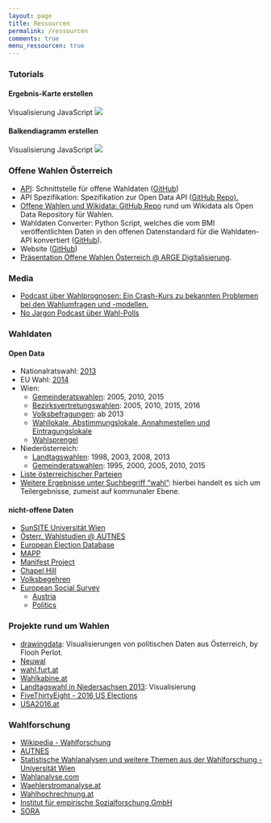 ```yaml
---
layout: page
title: Ressourcen
permalink: /ressourcen
comments: true
menu_ressourcen: true
---
```


<div id="tutorials" class="col-sm-12">
<h3><i class="fa fa-area-chart " aria-hidden="true"></i> Tutorials</h3>

<div class="tutorial col-xs-12 col-sm-6">
<h4>Ergebnis-Karte erstellen</h4>
<span class="tutorial-type">Visualisierung</span> <span class="tutorial-type">JavaScript</span>
<a href="/tutorials/karte/" title=""><img class="rounded-img" src="{{ site.staticurl }}pages/tutorial-karte/karte_2.jpg"></a>
</div>

<div class="tutorial col-xs-12 col-sm-6">
<h4>Balkendiagramm erstellen</h4>
<span class="tutorial-type">Visualisierung</span> <span class="tutorial-type">JavaScript</span>
<a href="/tutorials/balkendiagramm/" title=""><img class="rounded-img" src="{{ site.staticurl }}pages/tutorial-balkendiagramm/balken_3.jpg"></a>
</div>

</div>

<h3><i class="fa fa-info" aria-hidden="true"></i> Offene Wahlen Österreich</h3>
<ul>
  <li><a href="https://offenewahlen-api.herokuapp.com/" title="Offene Wahlen Österreich API">API</a>: Schnittstelle für offene Wahldaten (<a href="https://github.com/OKFNat/offenewahlen-api" title="GitHub">GitHub</a>)</li>
  <li>API Spezifikation: Spezifikation zur Open Data API (<a href="https://github.com/OKFNat/offenewahlen-api-specification" title="API Specification">GitHub Repo).</li>
  <li>Offene Wahlen und Wikidata: <a href="https://github.com/OKFNat/offenewahlen-wikidata" title="Offene Wahlen AT und Wikidata">GitHub Repo</a> rund um Wikidata als Open Data Repository für Wahlen.</li>
  <li>Wahldaten Converter: Python Script, welches die vom BMI veröffentlichten Daten in den offenen Datenstandard für die Wahldaten-API konvertiert (<a href="https://github.com/OKFNat/offenewahlen-gov2openconverter" title="GitHub">GitHub</a>).</li>
  <li>Website (<a href="https://github.com/OKFNat/offenewahlen-website" title="GitHub">GitHub</a>)</li>
  <li><a href="http://www.slideshare.net/cheeseman1983/offene-wahlen-sterreich-arge-digitalisierung" title="Präsentation Offene Wahlen @ ARGE Digitalisierung">Präsentation Offene Wahlen Österreich @ ARGE Digitalisierung</a>.</li>
</ul>

<h3 id="media"><i class="fa fa-newspaper-o" aria-hidden="true"></i> Media</h3>
<ul>
  <li><a href="http://lineardigressions.com/episodes/2016/8/20/election-forecasting">Podcast über Wahlprognosen: Ein Crash-Kurs zu bekannten Problemen bei den Wahlumfragen und -modellen.</a></li>
  <li><a href="http://www.scholarsstrategynetwork.org/podcast/polls-polls-polls">No Jargon Podcast über Wahl-Polls</a></li>
</ul>

<h3><i class="fa fa-database" aria-hidden="true"></i> Wahldaten</h3>

<h4 id="open-data">Open Data</h4>
<ul>
  <li>Nationalratswahl: <a href="https://www.data.gv.at/katalog/dataset/09716341-2bea-4298-9525-e936d8247d19">2013</a></li>
  <li>EU Wahl: <a href="https://www.data.gv.at/katalog/dataset/2b10a91b-51d5-4e34-b992-8fd3a3121f0d">2014</a></li>
  <li>Wien:
    <ul>
      <li><a href="https://www.data.gv.at/katalog/dataset/fff27cd6-426c-479f-ae66-077ae6f1437d">Gemeinderatswahlen</a>: 2005, 2010, 2015</li>
      <li><a href="https://www.data.gv.at/katalog/dataset/6eeef1f9-43a9-4fd4-bcb6-ac42981d9e74">Bezirksvertretungswahlen</a>: 2005, 2010, 2015, 2016</li>
      <li><a href="https://www.data.gv.at/katalog/dataset/eebe346b-9705-439e-8f97-aede161a5142">Volksbefragungen</a>: ab 2013</li>
      <li><a href="https://www.data.gv.at/katalog/dataset/2e860c8c-677a-47bf-81b8-b0100763a886">Wahllokale, Abstimmungslokale, Annahmestellen und Eintragungslokale</a></li>
      <li><a href="https://www.data.gv.at/katalog/dataset/79c1030d-5cf6-4d58-ade6-02f66fb4dffb">Wahlsprengel</a></li>
    </ul>
  </li>
  <li>Niederösterreich:
    <ul>
      <li><a href="https://www.data.gv.at/katalog/dataset/0eb6493d-4caa-424d-846d-9445f19d99cf">Landtagswahlen</a>: 1998, 2003, 2008, 2013</li>
      <li><a href="https://www.data.gv.at/katalog/dataset/no-gemeinderatswahlen/resource/107e69fd-a037-46d0-a48d-51e446442189">Gemeinderatswahlen</a>: 1995, 2000, 2005, 2010, 2015</li>
    </ul>
  </li>
  <li><a href="https://github.com/OKFNat/data/tree/master/parteienverzeichnis">Liste österreichischer Parteien</a></li>
  <li><a href="https://www.data.gv.at/suche/?search-term=wahl&amp;connection=and&amp;search-data-only=search-data-only#showresults">Weitere Ergebnisse unter Suchbegriff “wahl”</a>: hierbei handelt es sich um Teilergebnisse, zumeist auf kommunaler Ebene.</li>
</ul>

<h4 id="nicht-offene-daten">nicht-offene Daten</h4>
<ul>
  <li><a href="http://sunsite.univie.ac.at/Austria/elections/">SunSITE Universität Wien</a></li>
  <li><a href="http://autnes.at/?q=node/42">Österr. Wahlstudien @ AUTNES</a></li>
  <li><a href="http://www.nsd.uib.no/european_election_database/country/austria/">European Election Database</a></li>
  <li><a href="http://www.projectmapp.eu/databases/">MAPP</a></li>
  <li><a href="https://manifestoproject.wzb.eu/">Manifest Project</a></li>
  <li><a href="http://chesdata.eu/">Chapel Hill</a></li>
  <li><a href="https://github.com/OKFNat/data/tree/master/volksbegehren">Volksbegehren</a></li>
  <li><a href="http://www.europeansocialsurvey.org/">European Social Survey</a>
    <ul>
      <li><a href="http://www.europeansocialsurvey.org/data/country.html?c=austria">Austria</a></li>
      <li><a href="http://www.europeansocialsurvey.org/data/themes.html?t=politics">Politics</a></li>
    </ul>
  </li>
</ul>

<h3 id="projekte-rund-um-wahlen"><i class="fa fa-info-circle" aria-hidden="true"></i> Projekte rund um Wahlen</h3>
<ul>
  <li><a href="http://drawingdata.net/">drawingdata</a>: Visualisierungen von politischen Daten aus Österreich, by Flooh Perlot.</li>
  <li><a href="https://neuwal.com/">Neuwal</a></li>
  <li><a href="https://www.data.gv.at/anwendungen/wahl-furt-at/">wahl.furt.at</a></li>
  <li><a href="http://wahlkabine.at/">Wahlkabine.at</a></li>
  <li><a href="http://nds2013.vis4.net">Landtagswahl in Niedersachsen 2013</a>: Visualisierung</li>
  <li><a href="https://fivethirtyeight.com/politics/elections/">FiveThirtyEight - 2016 US Elections</a></li>
  <li><a href="http://www.usa2016.at/">USA2016.at</a></li>
</ul>

<h3 id="wahlforschung"><i class="fa fa-university" aria-hidden="true"></i> Wahlforschung</h3>
<ul>
  <li><a href="https://de.wikipedia.org/wiki/Wahlforschung">Wikipedia - Wahlforschung</a></li>
  <li><a href="http://www.autnes.at/">AUTNES</a></li>
  <li><a href="http://sunsite.univie.ac.at/Austria/elections/">Statistische Wahlanalysen und weitere Themen aus der Wahlforschung - Universität Wien</a></li>
  <li><a href="http://www.wahlanalyse.com/">Wahlanalyse.com</a></li>
  <li><a href="http://www.waehlerstromanalyse.at/">Waehlerstromanalyse.at</a></li>
  <li><a href="http://www.wahlhochrechnung.at/">Wahlhochrechnung.at</a></li>
  <li><a href="http://www.ifes.at/">Institut für empirische Sozialforschung GmbH</a></li>
  <li><a href="http://www.sora.at/themen/wahlverhalten.html">SORA</a></li>
</ul>
